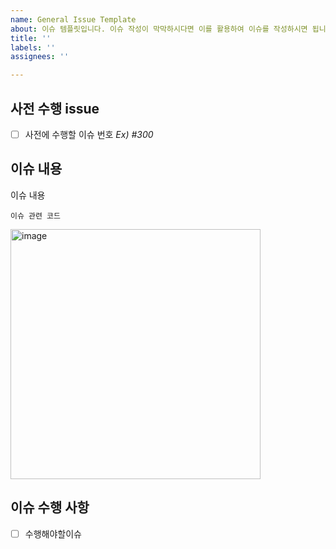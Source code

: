 ```yaml
---
name: General Issue Template
about: 이슈 템플릿입니다. 이슈 작성이 막막하시다면 이를 활용하여 이슈를 작성하시면 됩니다.
title: ''
labels: ''
assignees: ''

---
```


## 사전 수행 issue

- [ ] 사전에 수행할 이슈 번호 *Ex) #300*

## 이슈 내용

이슈 내용

```
이슈 관련 코드
```

<img width="400" alt="image" src="https://user-images.githubusercontent.com/26597702/191195545-9541c7e1-a0fd-4684-aebf-9dccd48443c4.png">

## 이슈 수행 사항

- [ ] 수행해야할이슈
